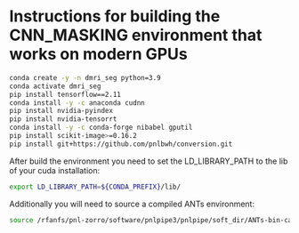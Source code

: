 # Instructions for building the CNN_MASKING environment that works on modern GPUs

```bash
conda create -y -n dmri_seg python=3.9
conda activate dmri_seg
pip install tensorflow==2.11
conda install -y -c anaconda cudnn
pip install nvidia-pyindex
pip install nvidia-tensorrt
conda install -y -c conda-forge nibabel gputil
pip install scikit-image>=0.16.2
pip install git+https://github.com/pnlbwh/conversion.git

```

After build the environment you need to set the LD_LIBRARY_PATH to the lib of your cuda installation:

```bash
export LD_LIBRARY_PATH=${CONDA_PREFIX}/lib/
```

Additionally you will need to source a compiled ANTs environment:

```bash
source /rfanfs/pnl-zorro/software/pnlpipe3/pnlpipe/soft_dir/ANTs-bin-ca32228/env.sh
```
